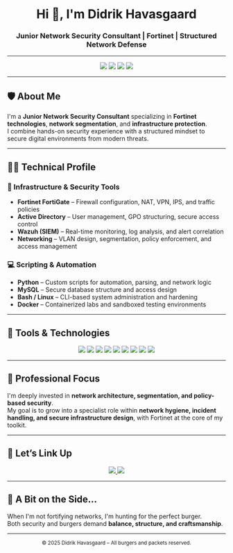 <h1 align="center">Hi 👋, I'm Didrik Havasgaard</h1>
<h3 align="center">Junior Network Security Consultant | Fortinet | Structured Network Defense</h3>

---

<p align="center">
  <img src="https://img.shields.io/badge/Role-Network%20Security%20Consultant-blue?style=flat-square" />
  <img src="https://img.shields.io/badge/Specialty-Fortinet-red?style=flat-square" />
  <img src="https://img.shields.io/badge/Linux-Enthusiast-green?style=flat-square" />
  <img src="https://img.shields.io/badge/Active-On%20LinkedIn-blue?style=flat-square&logo=linkedin" />
</p>

---

## 🛡️ About Me

I'm a **Junior Network Security Consultant** specializing in **Fortinet technologies**, **network segmentation**, and **infrastructure protection**.  
I combine hands-on security experience with a structured mindset to secure digital environments from modern threats.

---

## 👨‍💻 Technical Profile

### 🔐 Infrastructure & Security Tools
- **Fortinet FortiGate** – Firewall configuration, NAT, VPN, IPS, and traffic policies
- **Active Directory** – User management, GPO structuring, secure access control
- **Wazuh (SIEM)** – Real-time monitoring, log analysis, and alert correlation
- **Networking** – VLAN design, segmentation, policy enforcement, and access management

### 💻 Scripting & Automation
- **Python** – Custom scripts for automation, parsing, and network logic
- **MySQL** – Secure database structure and access design
- **Bash / Linux** – CLI-based system administration and hardening
- **Docker** – Containerized labs and sandboxed testing environments

---

## 🧰 Tools & Technologies

<p align="center">
  <img src="https://img.shields.io/badge/Fortinet-FortiGate-red?style=for-the-badge&logo=fortinet&logoColor=white" />
  <img src="https://img.shields.io/badge/Wazuh-SIEM-blue?style=for-the-badge" />
  <img src="https://img.shields.io/badge/Linux-Bash-black?style=for-the-badge&logo=linux" />
  <img src="https://img.shields.io/badge/Docker-Container-blue?style=for-the-badge&logo=docker" />
  <img src="https://img.shields.io/badge/Python-Scripting-yellow?style=for-the-badge&logo=python" />
  <img src="https://img.shields.io/badge/MySQL-Database-blue?style=for-the-badge&logo=mysql" />
  <img src="https://img.shields.io/badge/Active%20Directory-Windows-blue?style=for-the-badge&logo=microsoft" />
  <img src="https://img.shields.io/badge/Kali-Tools-informational?style=for-the-badge&logo=kalilinux" />
  <img src="https://img.shields.io/badge/Wireshark-Packet%20Sniffing-lightgrey?style=for-the-badge&logo=wireshark" />
</p>

---

## 🎯 Professional Focus

I'm deeply invested in **network architecture, segmentation, and policy-based security**.  
My goal is to grow into a specialist role within **network hygiene, incident handling, and secure infrastructure design**, with Fortinet at the core of my toolkit.

---

## 🔗 Let’s Link Up

<p align="center">
  <a href="https://linkedin.com/in/havasgaard" target="_blank">
    <img src="https://img.shields.io/badge/LinkedIn-Didrik%20Havasgaard-blue?style=for-the-badge&logo=linkedin" />
  </a>
  <a href="mailto:kridid@outlook.com">
    <img src="https://img.shields.io/badge/Email-Get%20in%20Touch-blueviolet?style=for-the-badge&logo=gmail" />
  </a>
</p>

---

## 🍔 A Bit on the Side...

When I'm not fortifying networks, I'm hunting for the perfect burger.  
Both security and burgers demand **balance, structure, and craftsmanship**.

---

<p align="center"><sub>© 2025 Didrik Havasgaard – All burgers and packets reserved.</sub></p>

